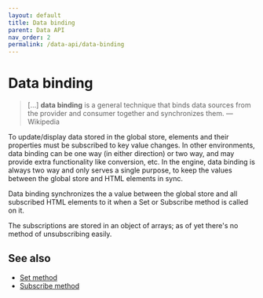 ```yaml
---
layout: default
title: Data binding
parent: Data API
nav_order: 2
permalink: /data-api/data-binding
---
```


# Data binding

> [...] **data binding** is a general technique that binds data sources from the provider and consumer together and synchronizes them.
> — Wikipedia

To update/display data stored in the global store, elements and their properties must be subscribed to key value changes. In other environments, data binding can be one way (in either direction) or two way, and may provide extra functionality like conversion, etc. In the engine, data binding is always two way and only serves a single purpose, to keep the values between the global store and HTML elements in sync.

Data binding synchronizes the a value between the global store and all subscribed HTML elements to it when a Set or Subscribe method is called on it.

The subscriptions are stored in an object of arrays; as of yet there's no method of unsubscribing easily.

## See also

* [Set method](set.md)
* [Subscribe method](subscribe.md)